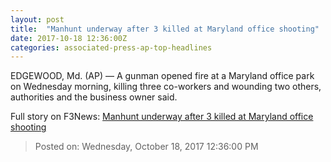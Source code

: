 ```yaml
---
layout: post
title:  "Manhunt underway after 3 killed at Maryland office shooting"
date: 2017-10-18 12:36:00Z
categories: associated-press-ap-top-headlines
---
```


EDGEWOOD, Md. (AP) — A gunman opened fire at a Maryland office park on Wednesday morning, killing three co-workers and wounding two others, authorities and the business owner said.


Full story on F3News: [Manhunt underway after 3 killed at Maryland office shooting](http://www.f3nws.com/n/2ajzrC)

> Posted on: Wednesday, October 18, 2017 12:36:00 PM
